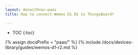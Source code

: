 ```yaml
---
layout: docwithnav-paas
title: How to connect Wemos D1 R2 to ThingsBoard?

---
```


* TOC
{:toc}

{% assign docsPrefix = "paas/" %}
{% include /docs/devices-library/guides/wemos-d1-r2.md %}
